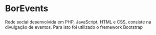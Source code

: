 # BorEvents
Rede social desenvolvida em PHP, JavaScript, HTML e CSS, consiste na divulgação de eventos. Para isto foi utilizado o fremework Bootstrap

